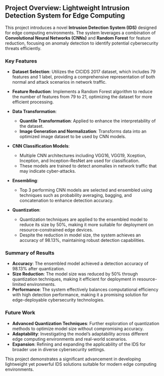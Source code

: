 ## Project Overview: Lightweight Intrusion Detection System for Edge Computing

This project introduces a novel **Intrusion Detection System (IDS)** designed for edge computing environments. The system leverages a combination of **Convolutional Neural Networks (CNNs)** and **Random Forest** for feature reduction, focusing on anomaly detection to identify potential cybersecurity threats efficiently.

### Key Features

- **Dataset Selection**: Utilizes the CICIDS 2017 dataset, which includes 79 features and 1 label, providing a comprehensive representation of both normal and attack scenarios in network traffic.
  
- **Feature Reduction**: Implements a Random Forest algorithm to reduce the number of features from 79 to 21, optimizing the dataset for more efficient processing.
  
- **Data Transformation**:
  - **Quantile Transformation**: Applied to enhance the interpretability of the dataset.
  - **Image Generation and Normalization**: Transforms data into an optimized image dataset to be used by CNN models.
  
- **CNN Classification Models**:
  - Multiple CNN architectures including VGG16, VGG19, Xception, Inception, and Inception-ResNet are used for classification.
  - These models are trained to detect anomalies in network traffic that may indicate cyber-attacks.
  
- **Ensembling**:
  - Top 3 performing CNN models are selected and ensembled using techniques such as probability averaging, bagging, and concatenation to enhance detection accuracy.
  
- **Quantization**:
  - Quantization techniques are applied to the ensembled model to reduce its size by 50%, making it more suitable for deployment on resource-constrained edge devices.
  - Despite the reduction in model size, the system achieves an accuracy of 98.13%, maintaining robust detection capabilities.

### Summary of Results

- **Accuracy**: The ensembled model achieved a detection accuracy of 98.13% after quantization.
- **Size Reduction**: The model size was reduced by 50% through quantization techniques, making it efficient for deployment in resource-limited environments.
- **Performance**: The system effectively balances computational efficiency with high detection performance, making it a promising solution for edge-deployable cybersecurity technologies.

### Future Work

- **Advanced Quantization Techniques**: Further exploration of quantization methods to optimize model size without compromising accuracy.
- **Adaptability**: Investigating the model’s adaptability across different edge computing environments and real-world scenarios.
- **Expansion**: Refining and expanding the applicability of the IDS for broader use in diverse cybersecurity settings.

This project demonstrates a significant advancement in developing lightweight yet powerful IDS solutions suitable for modern edge computing environments.
